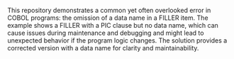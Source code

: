 This repository demonstrates a common yet often overlooked error in COBOL programs: the omission of a data name in a FILLER item.  The example shows a FILLER with a PIC clause but no data name, which can cause issues during maintenance and debugging and might lead to unexpected behavior if the program logic changes. The solution provides a corrected version with a data name for clarity and maintainability.